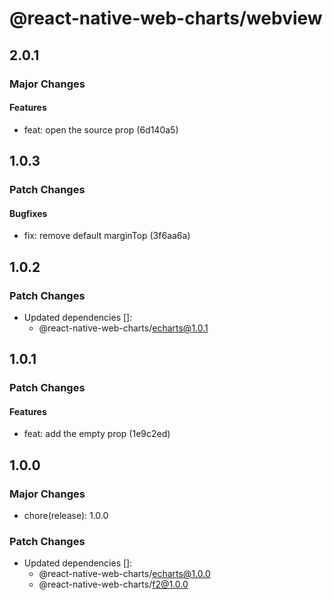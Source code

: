 # @react-native-web-charts/webview

## 2.0.1

### Major Changes

#### Features

- feat: open the source prop (6d140a5)

## 1.0.3

### Patch Changes

#### Bugfixes

- fix: remove default marginTop (3f6aa6a)

## 1.0.2

### Patch Changes

- Updated dependencies []:
  - @react-native-web-charts/echarts@1.0.1

## 1.0.1

### Patch Changes

#### Features

- feat: add the empty prop (1e9c2ed)

## 1.0.0

### Major Changes

- chore(release): 1.0.0

### Patch Changes

- Updated dependencies []:
  - @react-native-web-charts/echarts@1.0.0
  - @react-native-web-charts/f2@1.0.0

